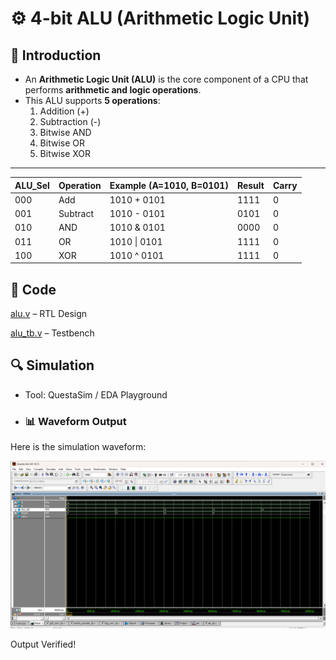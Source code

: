 # ⚙️ 4-bit ALU (Arithmetic Logic Unit)

## 📘 Introduction
- An **Arithmetic Logic Unit (ALU)** is the core component of a CPU that performs **arithmetic and logic operations**.  
- This ALU supports **5 operations**:  
  1. Addition (+)  
  2. Subtraction (-)  
  3. Bitwise AND  
  4. Bitwise OR  
  5. Bitwise XOR  

---
| ALU\_Sel | Operation | Example (A=1010, B=0101) | Result | Carry |
| -------- | --------- | ------------------------ | ------ | ----- |
| 000      | Add       | 1010 + 0101              | 1111   | 0     |
| 001      | Subtract  | 1010 - 0101              | 0101   | 0     |
| 010      | AND       | 1010 & 0101              | 0000   | 0     |
| 011      | OR        | 1010 \| 0101             | 1111   | 0     |
| 100      | XOR       | 1010 ^ 0101              | 1111   | 0     |

## 📝 Code

[alu.v]( alu.v) – RTL Design  

[alu_tb.v]( alu_tb.v) – Testbench  



## 🔍 Simulation

- Tool: QuestaSim / EDA Playground  

- ### 📊 Waveform Output

Here is the simulation waveform:  

![Waveform]( alu_waveform.png)



Output Verified!

